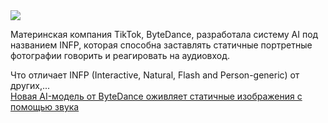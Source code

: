 <!--2025-01-05 13:55:45-->
<div class="yb">
  <div class="rss smaller1 habr"><img src="https://habrastorage.org/getpro/habr/upload_files/d43/60c/d3f/d4360cd3fadf424789f2f58bff8a1c23.png" /><p>Материнская компания TikTok, ByteDance, разработала систему AI под названием INFP, которая способна заставлять статичные портретные фотографии говорить и реагировать на аудиовход.</p><p>Что отличает INFP (Interactive, Natural, Flash and Person-generic) от других,... <br><a class="light" href="https://habr.com/ru/companies/bothub/news/871750/?utm_source=habrahabr&utm_medium=rss&utm_campaign=871750">Новая AI-модель от ByteDance оживляет статичные изображения с помощью звука</a></div>
</div>
